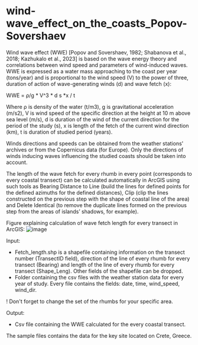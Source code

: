 # wind-wave_effect_on_the_coasts_Popov-Sovershaev

Wind wave effect (WWE) [Popov and Sovershaev, 1982; Shabanova et al., 2018; Kazhukalo et al., 2023] is based on the wave energy theory and correlations between wind speed and parameters of wind-induced waves. WWE is expressed as a water mass approaching to the coast per year (tons/year) and is proportional to the wind speed (V) to the power of three, duration of action of wave-generating winds (d) and wave fetch (x):

WWE = ρ/g * V^3 * d s *x / t

Where ρ is density of the water (t/m3), g is gravitational acceleration (m/s2), V is wind speed of the specific direction at the height at 10 m above sea level (m/s), d is duration of the wind of the current direction for the period of the study (s), x is length of the fetch of the current wind direction (km), t is duration of studied period (years).

Winds directions and speeds can be obtained from the weather stations' archives or from the Copernicus data (for Europe). Only the directions of winds inducing waves influencing the studied coasts should be taken into account. 

The length of the wave fetch for every rhumb in every point (corresponds to every coastal transect) can be calculated automatically in ArcGIS using such tools as Bearing Distance to Line (build the lines for defined points for the defined azimuths for the defined distances), Clip (clip the lines constructed on the previous step with the shape of coastal line of the area) and Delete Identical (to remove the duplicate lines formed on the previous step from the areas of islands’ shadows, for example).

Figure explaining calculation of wave fetch length for every transect in ArcGIS:
![image](https://github.com/anchousina/wind-wave_effect_on_the_coasts_Popov-Sovershaev/assets/157022548/8c12f738-6797-4d52-b050-6e2e8e50f633)


Input:
  - Fetch_length.shp is a shapefile containing information on the transect number (TransectID field), direction of the line of every rhumb for every transect (Bearing) and length of the line of every rhumb for every transect (Shape_Leng). Other fields of the shapefile can be dropped.
  - Folder containing the csv files with the weather station data for every year of study. Every file contains the fields: date, time, wind_speed, wind_dir.
 
 ! Don't forget to change the set of the rhumbs for your specific area.

Output:
  - Csv file containing the WWE calculated for the every coastal transect.
     
The sample files contains the data for the key site located on Crete, Greece. 



